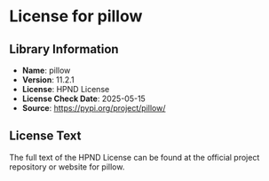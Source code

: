 # License for pillow

## Library Information
- **Name**: pillow
- **Version**: 11.2.1
- **License**: HPND License
- **License Check Date**: 2025-05-15
- **Source**: https://pypi.org/project/pillow/

## License Text
The full text of the HPND License can be found at the official project repository or website for pillow.
